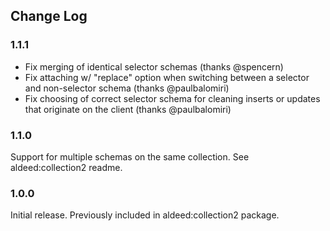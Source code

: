## Change Log

### 1.1.1

- Fix merging of identical selector schemas (thanks @spencern)
- Fix attaching w/ "replace" option when switching between a selector and non-selector schema (thanks @paulbalomiri)
- Fix choosing of correct selector schema for cleaning inserts or updates that originate on the client (thanks @paulbalomiri)

### 1.1.0

Support for multiple schemas on the same collection. See aldeed:collection2 readme.

### 1.0.0

Initial release. Previously included in aldeed:collection2 package.